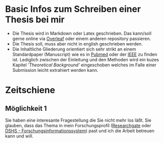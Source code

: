 # Basic Infos zum Schreiben einer Thesis bei mir
- Die Thesis wird in Markdown oder Latex geschrieben. Das kann/soll gerne online via [Overleaf](https://overleaf.com) oder einem anderen repository passieren.
- Die Thesis soll, muss aber nicht in english geschrieben werden.
- Die Inhaltliche Gliederung orientiert sich sehr strikt an einem Standardpaper (Manuscript) wie es in [Pubmed](http://pubmed.gov) oder der [IEEE](https://ieeexplore.ieee.org/Xplore/home.jsp) zu finden ist. Lediglich zwischen der Einleitung und den Methoden wird ein kuzes Kapitel _'Theoretical Background'_ eingeschoben welches im Falle einer Submission leicht extrahiert werden kann.


# Zeitschiene

## Möglichkeit 1
Sie haben eine interesante Fragestellung die Sie nicht mehr los läßt. Sie glauben, dass das Thema in mein Forschungsprofil ([Researchgate](https://researchgate.net) oder [DSHS - Forschungsinformationssystem](https://fis.dshs-koeln.de/portal/de/persons/bjoern-braunstein(1be5c71d-3cc0-46c5-bf73-4b077e3c0cb2).html)) past und ich die Arbeit betreuen kann und will. 
